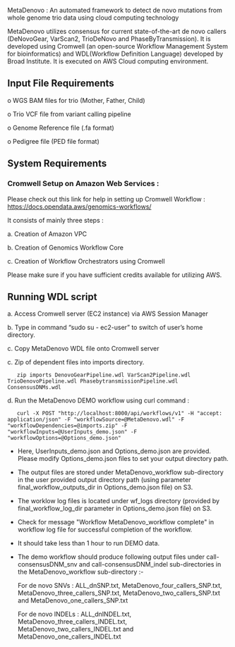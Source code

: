 MetaDenovo : An automated framework to detect de novo mutations from whole genome trio data using cloud computing technology

MetaDenovo utilizes consensus for current state-of-the-art de novo callers (DeNovoGear, VarScan2, TrioDeNovo and PhaseByTransmission). It is developed using Cromwell (an open-source Workflow Management System for bioinformatics) and WDL(Workflow Definition Language) developed by Broad Institute. It is executed on AWS Cloud computing environment.

## Input File Requirements 

  o	WGS BAM files for trio (Mother, Father, Child)
  
  o	Trio VCF file from variant calling pipeline 
  
  o	Genome Reference file (.fa format)
  
  o	Pedigree file (PED file format)

## System Requirements 

### Cromwell Setup on Amazon Web Services : 

Please check out this link for help in setting up Cromwell Workflow : https://docs.opendata.aws/genomics-workflows/

It consists of mainly three steps :

  a.	Creation of Amazon VPC 
  
  b.	Creation of Genomics Workflow Core
  
  c.	Creation of Workflow Orchestrators using Cromwell

Please make sure if you have sufficient credits available for utilizing AWS.

## Running WDL script 

a.	Access Cromwell server (EC2 instance) via AWS Session Manager

b.	Type in command “sudo su - ec2-user” to switch of user’s home directory.

c.	Copy MetaDenovo WDL file onto Cromwell server

c.	Zip of dependent files into imports directory.

       zip imports DenovoGearPipeline.wdl VarScan2Pipeline.wdl TrioDenovoPipeline.wdl PhasebytransmissionPipeline.wdl ConsensusDNMs.wdl

d.	Run the MetaDenovo DEMO workflow using curl command :

       curl -X POST "http://localhost:8000/api/workflows/v1" -H "accept: application/json" -F "workflowSource=@MetaDenovo.wdl" -F "workflowDependencies=@imports.zip" -F "workflowInputs=@UserInputs_demo.json" -F "workflowOptions=@Options_demo.json"
	
* Here, UserInputs_demo.json and Options_demo.json are provided. Please modify Options_demo.json files to set your output directory path.

* The output files are stored under MetaDenovo_workflow sub-directory in the user provided output directory path (using parameter final_workflow_outputs_dir in Options_demo.json file) on S3.

* The worklow log files is located under wf_logs directory (provided by final_workflow_log_dir parameter in Options_demo.json file) on S3.

* Check for message "Workflow MetaDenovo_workflow complete" in workflow log file for successful completion of the workflow.

* It should take less than 1 hour to run DEMO data.

* The demo workflow should produce following output files under call-consensusDNM_snv and call-consensusDNM_indel sub-directories in the MetaDenovo_workflow sub-directory :-

  For de novo SNVs : ALL_dnSNP.txt, MetaDenovo_four_callers_SNP.txt, MetaDenovo_three_callers_SNP.txt, MetaDenovo_two_callers_SNP.txt and MetaDenovo_one_callers_SNP.txt

  For de novo INDELs : ALL_dnINDEL.txt, MetaDenovo_three_callers_INDEL.txt, MetaDenovo_two_callers_INDEL.txt and MetaDenovo_one_callers_INDEL.txt
  





